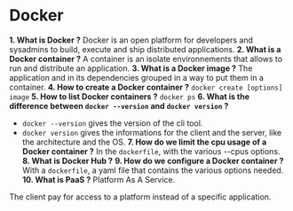 # Docker

**1. What is Docker ?**
Docker is an open platform for developers and sysadmins to build, execute and ship distributed applications.
**2. What is a Docker container ?**
A container is an isolate environnements that allows to run and distribute an application.
**3. What is a Docker image ?**
The application and in its dependencies grouped in a way to put them in a container.
**4. How to create a Docker container ?**
`docker create [options] image`
**5. How to list Docker containers ?**
`docker ps`
**6. What is the difference between `docker --version` and `docker version` ?**
- `docker --version` gives the version of the cli tool.
- `docker version` gives the informations for the client and the server, like the architecture and the OS. 
**7. How do we limit the cpu usage of a Docker container ?**
In the `dockerfile`, with the various --cpus options.
**8. What is Docker Hub ?**
**9. How do we configure a Docker container ?**
With a `dockerfile`, a yaml file that contains the various options needed.
**10. What is PaaS ?**
Platform As A Service.

The client pay for access to a platform instead of a specific application.